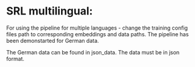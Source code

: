 # SRL multilingual:

For using the pipeline for multiple languages - change the training config files path to corresponding embeddings and data paths. The pipeline has been demonstarted for German data.

The German data can be found in json_data. The data must be in json format.
